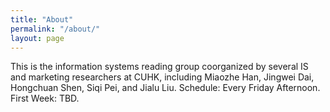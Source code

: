 ```yaml
---
title: "About"
permalink: "/about/"
layout: page
---
```

This is the information systems reading group coorganized by several IS and marketing researchers at CUHK, including Miaozhe Han, Jingwei Dai, Hongchuan Shen, Siqi Pei, and Jialu Liu.
Schedule: Every Friday Afternoon.
First Week: TBD.

